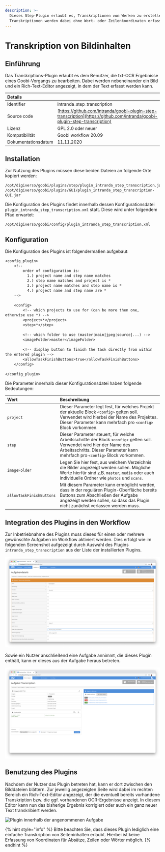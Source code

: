 ```yaml
---
description: >-
  Dieses Step-Plugin erlaubt es, Transkriptionen von Werken zu erstellen. Die
  Transkriptionen werden dabei ohne Wort- oder Zeilenkoordinaten erfasst.
---
```


# Transkription von Bildinhalten

## Einführung

Das Transkriptions-Plugin erlaubt es dem Benutzer, die txt-OCR Ergebnisse eines Goobi-Vorgangs zu bearbeiten. Dabei werden nebeneinander ein Bild und ein Rich-Text-Editor angezeigt, in dem der Text erfasst werden kann.

| Details |  |
| :--- | :--- |
| Identifier | intranda\_step\_transcription |
| Source code | [https://github.com/intranda/goobi-plugin-step-transcription](https://github.com/intranda/goobi-plugin-step-transcription) |
| Lizenz | GPL 2.0 oder neuer |
| Kompatibilität | Goobi workflow 20.09 |
| Dokumentationsdatum | 11.11.2020 |

## Installation

Zur Nutzung des Plugins müssen diese beiden Dateien an folgende Orte kopiert werden:

```text
/opt/digiverso/goobi/plugins/step/plugin_intranda_step_transcription.jar
/opt/digiverso/goobi/plugins/GUI/plugin_intranda_step_transcription-GUI.jar
```

Die Konfiguration des Plugins findet innerhalb dessen Konfigurationsdatei `plugin_intranda_step_transcription.xml` statt. Diese wird unter folgendem Pfad erwartet:

```text
/opt/digiverso/goobi/config/plugin_intranda_step_transcription.xml
```

## Konfiguration

Die Konfiguration des Plugins ist folgendermaßen aufgebaut:

```markup
<config_plugin>
    <!--
        order of configuration is:
          1.) project name and step name matches
          2.) step name matches and project is *
          3.) project name matches and step name is *
          4.) project name and step name are *
    -->

    <config>
        <!-- which projects to use for (can be more then one, otherwise use *) -->
        <project>*</project>
        <step>*</step>

        <!-- which folder to use (master|main|jpeg|source|...) -->
        <imageFolder>master</imageFolder>

        <!-- display button to finish the task directly from within the entered plugin -->
        <allowTaskFinishButtons>true</allowTaskFinishButtons>
    </config>

</config_plugin>
```

Die Parameter innerhalb dieser Konfigurationsdatei haben folgende Bedeutungen:

| Wert | Beschreibung |
| :--- | :--- |
| `project` | Dieser Parameter legt fest, für welches Projekt der aktuelle Block `<config>` gelten soll. Verwendet wird hierbei der Name des Projektes. Dieser Parameter kann mehrfach pro `<config>` Block vorkommen. |
| `step` | Dieser Parameter steuert, für welche Arbeitsschritte der Block `<config>` gelten soll. Verwendet wird hier der Name des Arbeitsschritts. Dieser Parameter kann mehrfach pro `<config>` Block vorkommen. |
| `imageFolder` | Legen Sie hier fest, aus welchem Verzeichnis die Bilder angezeigt werden sollen. Mögliche Werte hierfür sind z.B. `master`, `media` oder auch individuelle Ordner wie `photos` und `scans`. |
| `allowTaskFinishButtons` | Mit diesem Parameter kann ermöglicht werden, dass in der regulären Plugin-Oberfläche bereits Buttons zum Abschließen der Aufgabe angezeigt werden sollen, so dass das Plugin nicht zunächst verlassen werden muss. |

## Integration des Plugins in den Workflow

Zur Inbetriebnahme des Plugins muss dieses für einen oder mehrere gewünschte Aufgaben im Workflow aktiviert werden. Dies erfolgt wie im folgenden Screenshot aufgezeigt durch Auswahl des Plugins `intranda_step_transcription` aus der Liste der installierten Plugins.

![Zuweisung des Plugins zu einer bestimmten Aufgabe](../.gitbook/assets/intranda_step_transcription1_de.png)

Sowie ein Nutzer anschließend eine Aufgabe annimmt, die dieses Plugin enthält, kann er dieses aus der Aufgabe heraus betreten.

![Plugin innerhalb der angenommenen Aufgabe](../.gitbook/assets/intranda_step_transcription2_de.png)

## Benutzung des Plugins

Nachdem der Nutzer das Plugin betreten hat, kann er dort zwischen den Bilddateien blättern. Zur jeweilig angezeigten Seite wird dabei im rechten Bereich ein Rich-Text-Editor angezeigt, der die eventuell bereits vorhandene Transkription bzw. die ggf. vorhandenen OCR-Ergebnisse anzeigt. In diesem Editor kann nun das bisherige Ergebnis korrigiert oder auch ein ganz neuer Text transkribiert werden.

![Plugin innerhalb der angenommenen Aufgabe](../.gitbook/assets/intranda_step_transcription3_de.png)

{% hint style="info" %}
Bitte beachten Sie, dass dieses Plugin lediglich eine einfache Transkription von Seiteninhalten erlaubt. Hierbei ist keine Erfassung von Koordinaten für Absätze, Zeilen oder Wörter möglich.
{% endhint %}

